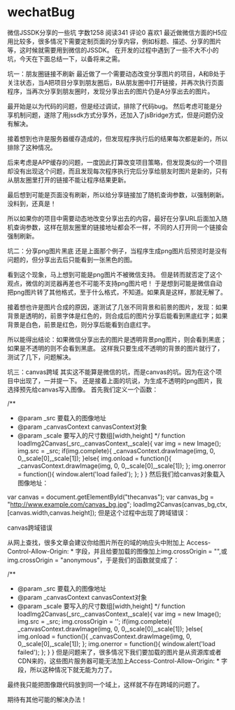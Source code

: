 # wechatBug
微信JSSDK分享的一些坑
字数1258 阅读341 评论0 喜欢1
最近做微信方面的H5应用比较多，很多情况下需要定制页面的分享内容，例如标题、描述、分享的图片等，这时候就需要用到微信的JSSDK。
在开发的过程中遇到了一些不大不小的坑，今天在下面总结一下，以备将来之需。

坑一：朋友圈链接不刷新
最近做了一个需要动态改变分享图片的项目，A和B处于关注状态，当A把项目分享到朋友圈后，B从朋友圈中打开链接，并再次执行页面程序，当再次分享到朋友圈时，发现分享出去的图片仍是A分享出去的图片。

最开始是以为代码的问题，但是经过调试，排除了代码bug。
然后考虑可能是分享机制问题，遂除了用jssdk方式分享外，还加入了jsBridge方式，但是问题仍没有解决。

接着想到也许是服务器缓存造成的，但发现程序执行后的结果每次都是新的，所以排除了这种情况。

后来考虑是APP缓存的问题，一度因此打算改变项目策略，但发现类似的一个项目却没有出现这个问题，而且发现每次程序执行完后分享给朋友时图片是新的，只有从朋友圈里打开的链接不能让程序结果更新。

最后想到可能是页面没有刷新，所以给分享链接加了随机查询参数，以强制刷新。没料到，还真是！

所以如果你的项目中需要动态地改变分享出去的内容，最好在分享URL后面加入随机查询参数，这样在朋友圈里的链接地址都会不一样，不同的人打开同一个链接会强制刷新。

坑二：分享png图片黑底
还是上面那个例子，当程序生成png图片后预览时是没有问题的，但分享出去后只能看到一张黑色的图。

看到这个现象，马上想到可能是png图片不被微信支持。
但是转而就否定了这个观点，微信的浏览器再差也不可能不支持png图片吧！
于是想到可能是微信自动把png图片转了其他格式，至于什么格式，不知道。如果真是这样，那就无解了。

接着想也许是图片合成的原因，遂测试了几张不同背景和前景的图片，发现：如果背景是透明的，前景字体是红色的，则合成后的图片分享后能看到黑底红字；如果背景是白色，前景是红色，则分享后能看到白底红字。

所以能得出结论：如果微信分享出去的图片是透明背景png图片，则会看到黑底；如果是不透明的则不会看到黑底。
这样我只要生成不透明的背景的图片就行了，测试了几下，问题解决。

坑三：canvas跨域
其实这不能算是微信的坑，而是canvas的坑。因为在这个项目中出现了，一并提一下。
还是接着上面的坑说，为生成不透明的png图片，我选择预先给canvas写入图像。
首先我们定义一个函数：

/**
* @param _src 要载入的图像地址
* @param _canvasContext canvasContext对象
* @param _scale 要写入的尺寸数组[width,height]
*/
function loadImg2Canvas(_src,_canvasContext,_scale){
    var img = new Image();  
    img.src = _src; 
    if(img.complete){
        _canvasContext.drawImage(img, 0, 0,_scale[0],_scale[1]);
    }else{
        img.onload = function(){
            _canvasContext.drawImage(img, 0, 0,_scale[0],_scale[1]);
        };
        img.onerror = function(){
            window.alert('load failed');
        };
    }
}
然后我们给canvas对象载入图像地址：

var canvas  = document.getElementById("thecanvas");
var canvas_bg = "http://www.example.com/canvas_bg.jpg";
loadImg2Canvas(canvas_bg,ctx,[canvas.width,canvas.height]);
但是这个过程中出现了跨域错误：


canvas跨域错误

从网上查找，很多文章会建议你给图片所在的域的响应头中附加上 Access-Control-Allow-Origin: * 字段，并且给要加载的图像加上img.crossOrigin = "",或img.crossOrigin = "anonymous"，于是我们的函数就变成了：

/**
* @param _src 要载入的图像地址
* @param _canvasContext canvasContext对象
* @param _scale 要写入的尺寸数组[width,height]
*/
function loadImg2Canvas(_src,_canvasContext,_scale){
    var img = new Image();  
    img.src = _src; 
    img.crossOrigin = '';
    if(img.complete){
        _canvasContext.drawImage(img, 0, 0,_scale[0],_scale[1]);
    }else{
        img.onload = function(){
            _canvasContext.drawImage(img, 0, 0,_scale[0],_scale[1]);
        };
        img.onerror = function(){
            window.alert('load failed');
        };
    }
}
但是问题来了，很多情况下我们要加载的图片是从资源库或者CDN来的，这些图片服务器可能无法加上Access-Control-Allow-Origin: * 字段，所以这种情况下就无能为力了。

最终我只能把图像跟代码放到同一个域上，这样就不存在跨域的问题了。

期待有其他可能的解决办法！
